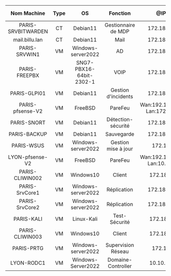 |Nom Machine|Type|OS|Fonction|@IP/Mask|Disque/espace libre|RAM/%utilisé|
|:---:|:---:|:---:|:---:|:---:|:---:|:---:|
|PARIS-SRVBITWARDEN|CT|Debian11|Gestionnaire de MDP|172.18.1.200/24|8Gio/25%|2Gio/85%|
|mail.billu.lan|CT|Debian11|Mail|172.18.1.220/24|8Gio/40%|4Gio/60%|
|PARIS-SRVWIN1|VM|Windows-server2022|AD|172.18.1.201/24|32Gio/20%|12Gio/20%|
|PARIS-FREEPBX|VM|SNG7-PBX16-64bit-2302-1|VOIP|172.18.1.204/24|32Gio/65%|4Gio/65%|
|PARIS-GLPI01|VM|Debian11|Gestion d'incidents|172.18.1.215/24|50Gio/80%|2Gio/40%|
|PARIS-pfsense-V2|VM|FreeBSD|PareFeu|Wan:192.168.1.242/24 Lan:172.18.1.1/24|4Gio/70%|4Gio/80%|
|PARIS-SNORT|VM|Debian11|Détection-sécurité|172.18.1.205/24|32Gio/80%|2Gio/25%|
|PARIS-BACKUP|VM|Debian11|Sauvegarde|172.18.1.206/24|32Gio/85%|2Gio/15%|
|PARIS-WSUS|VM|Windows-server2022|Gestion mise à  jour|172.18.1.230|C:32Gio/30% E:32Gio/1%|4Gio/65%|
|LYON-pfsense-V2|VM|FreeBSD|PareFeu|Wan:192.168.1.243/24 Lan:10.10.5.1/24|4Gio/70%|4Gio/80%|
|PARIS-CLIWIN002|VM|Windows10|Client|172.18.1.40/24|50Gio/35%|8Gio/90%|
|PARIS-SrvCore1|VM|Windows-server2022|Réplication|172.18.1.235/24|32Gio/60%|4Gio/72%|
|PARIS-SrvCore2|VM|Windows-server2022|Réplication|172.18.1.211/24|32Gio/60%|4Gio/72%|
|PARIS-KALI|VM|Linux-Kali|Test-Sécurité|172.18.1.11/24|32Gio/50%|4Gio/25%|
|PARIS-CLIWIN003|VM|Windows10|Client|172.18.1.75/24|50Gio/40%|8Gio/90%|
|PARIS-PRTG|VM|Windows-server2022|Supervision Réseau|172.18.1.202|50Gio/60%|4Gio/75%|
|LYON-RODC1|VM|Windows-Server2022|Domaine-Controller|10.10.5.210/24|32Gio/75%|2Gio/72%|

